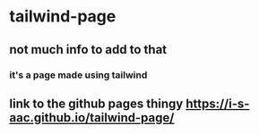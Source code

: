 # tailwind-page

## not much info to add to that
### it's a page made using tailwind
## link to the github pages thingy https://i-s-aac.github.io/tailwind-page/
